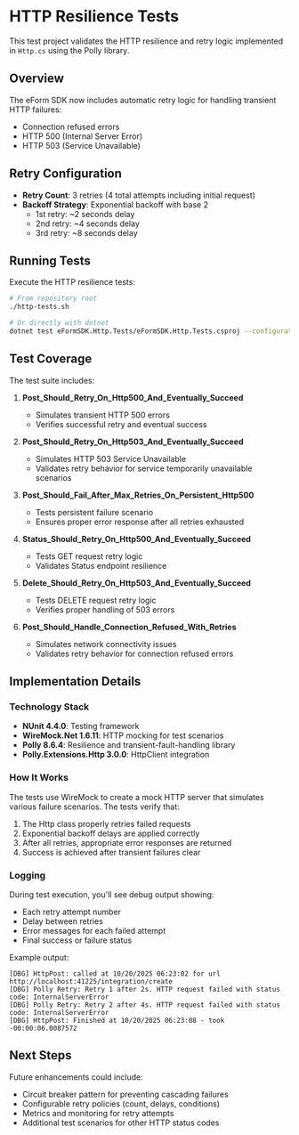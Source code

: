 # HTTP Resilience Tests

This test project validates the HTTP resilience and retry logic implemented in `Http.cs` using the Polly library.

## Overview

The eForm SDK now includes automatic retry logic for handling transient HTTP failures:
- Connection refused errors
- HTTP 500 (Internal Server Error)
- HTTP 503 (Service Unavailable)

## Retry Configuration

- **Retry Count**: 3 retries (4 total attempts including initial request)
- **Backoff Strategy**: Exponential backoff with base 2
  - 1st retry: ~2 seconds delay
  - 2nd retry: ~4 seconds delay
  - 3rd retry: ~8 seconds delay

## Running Tests

Execute the HTTP resilience tests:

```bash
# From repository root
./http-tests.sh

# Or directly with dotnet
dotnet test eFormSDK.Http.Tests/eFormSDK.Http.Tests.csproj --configuration Release
```

## Test Coverage

The test suite includes:

1. **Post_Should_Retry_On_Http500_And_Eventually_Succeed**
   - Simulates transient HTTP 500 errors
   - Verifies successful retry and eventual success

2. **Post_Should_Retry_On_Http503_And_Eventually_Succeed**
   - Simulates HTTP 503 Service Unavailable
   - Validates retry behavior for service temporarily unavailable scenarios

3. **Post_Should_Fail_After_Max_Retries_On_Persistent_Http500**
   - Tests persistent failure scenario
   - Ensures proper error response after all retries exhausted

4. **Status_Should_Retry_On_Http500_And_Eventually_Succeed**
   - Tests GET request retry logic
   - Validates Status endpoint resilience

5. **Delete_Should_Retry_On_Http503_And_Eventually_Succeed**
   - Tests DELETE request retry logic
   - Verifies proper handling of 503 errors

6. **Post_Should_Handle_Connection_Refused_With_Retries**
   - Simulates network connectivity issues
   - Validates retry behavior for connection refused errors

## Implementation Details

### Technology Stack

- **NUnit 4.4.0**: Testing framework
- **WireMock.Net 1.6.11**: HTTP mocking for test scenarios
- **Polly 8.6.4**: Resilience and transient-fault-handling library
- **Polly.Extensions.Http 3.0.0**: HttpClient integration

### How It Works

The tests use WireMock to create a mock HTTP server that simulates various failure scenarios. The tests verify that:

1. The Http class properly retries failed requests
2. Exponential backoff delays are applied correctly
3. After all retries, appropriate error responses are returned
4. Success is achieved after transient failures clear

### Logging

During test execution, you'll see debug output showing:
- Each retry attempt number
- Delay between retries
- Error messages for each failed attempt
- Final success or failure status

Example output:
```
[DBG] HttpPost: called at 10/20/2025 06:23:02 for url http://localhost:41225/integration/create
[DBG] Polly Retry: Retry 1 after 2s. HTTP request failed with status code: InternalServerError
[DBG] Polly Retry: Retry 2 after 4s. HTTP request failed with status code: InternalServerError
[DBG] HttpPost: Finished at 10/20/2025 06:23:08 - took -00:00:06.0087572
```

## Next Steps

Future enhancements could include:
- Circuit breaker pattern for preventing cascading failures
- Configurable retry policies (count, delays, conditions)
- Metrics and monitoring for retry attempts
- Additional test scenarios for other HTTP status codes
